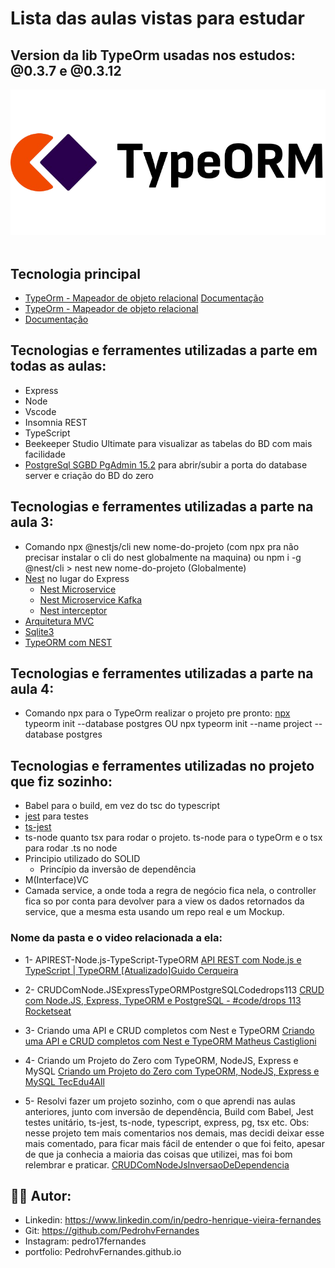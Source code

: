 # Lista das aulas vistas para estudar

## Version da lib TypeOrm usadas nos estudos: @0.3.7 e @0.3.12

<img src="https://github.com/typeorm/typeorm/raw/master/resources/logo_big.png">
&nbsp;&nbsp;&nbsp;&nbsp;&nbsp;&nbsp;&nbsp;&nbsp;&nbsp;&nbsp;&nbsp;&nbsp;&nbsp;

## Tecnologia principal

- [TypeOrm - Mapeador de objeto relacional](https://orkhan.gitbook.io/typeorm/docs/relational-query-builder) [Documentação](https://typeorm.io)
- [TypeOrm - Mapeador de objeto relacional](https://typeorm.biunav.com/en/using-ormconfig.html#using-ormconfig-js)
- [Documentação](https://typeorm.io)

## Tecnologias e ferramentes utilizadas a parte em todas as aulas:

- Express
- Node
- Vscode
- Insomnia REST
- TypeScript
- Beekeeper Studio Ultimate para visualizar as tabelas do BD com mais facilidade
- [PostgreSql SGBD PgAdmin 15.2](https://www.postgresql.org/download/windows/) para abrir/subir a porta do database server e criação do BD do zero

## Tecnologias e ferramentes utilizadas a parte na aula 3:

- Comando npx @nestjs/cli new nome-do-projeto (com npx pra não precisar instalar o cli do nest globalmente na maquina) ou npm i -g @nest/cli > nest new nome-do-projeto (Globalmente)
- [Nest](https://nestjs.com) no lugar do Express
  - [Nest Microservice](https://docs.nestjs.com/microservices/basics)
  - [Nest Microservice Kafka](https://docs.nestjs.com/microservices/kafka)
  - [Nest interceptor](https://docs.nestjs.com/interceptors)
- [Arquitetura MVC](https://blog.matheuscastiglioni.com.br/arquitetura-mvc/)
- [Sqlite3](https://www.sqlite.org/index.html)
- [TypeORM com NEST](https://docs.nestjs.com/techniques/database)

## Tecnologias e ferramentes utilizadas a parte na aula 4:

- Comando npx para o TypeOrm realizar o projeto pre pronto: [npx](https://blog.rocketseat.com.br/conhecendo-o-npx-executor-de-pacote-do-npm/) typeorm init --database postgres OU npx typeorm init --name project --database postgres

## Tecnologias e ferramentes utilizadas no projeto que fiz sozinho:

- Babel para o build, em vez do tsc do typescript
- [jest](https://jestjs.io) para testes
- [ts-jest](https://kulshekhar.github.io/ts-jest)
- ts-node quanto tsx para rodar o projeto. ts-node para o typeOrm e o tsx para rodar .ts no node
- Principio utilizado do SOLID
  - Princípio da inversão de dependência
- M(Interface)VC
- Camada service, a onde toda a regra de negócio fica nela, o controller fica so por conta para devolver para a view os dados retornados da service, que a mesma esta usando um repo real e um Mockup.

### Nome da pasta e o video relacionada a ela:

- 1- APIREST-Node.js-TypeScript-TypeORM
  [API REST com Node.js e TypeScript | TypeORM [Atualizado]Guido Cerqueira](https://www.youtube.com/watch?v=j8cm2C5-xn8)

- 2- CRUDComNode.JSExpressTypeORMPostgreSQLCodedrops113
  [CRUD com Node.JS, Express, TypeORM e PostgreSQL - #code/drops 113 Rocketseat](https://www.youtube.com/watch?v=9AO2hZJsHrs&list=PLYCbr20ulfkJ4rv9MPkUQ858q7ajqWu5Y&index=9&t=1348s)

- 3- Criando uma API e CRUD completos com Nest e TypeORM
  [Criando uma API e CRUD completos com Nest e TypeORM Matheus Castiglioni](https://www.youtube.com/watch?v=wLr23WHZQhA&list=PLYCbr20ulfkJ4rv9MPkUQ858q7ajqWu5Y&index=10&t=1055s)

- 4- Criando um Projeto do Zero com TypeORM, NodeJS, Express e MySQL
  [Criando um Projeto do Zero com TypeORM, NodeJS, Express e MySQL TecEdu4All](https://www.youtube.com/watch?v=c74zNWoCJiA&list=PLYCbr20ulfkJ4rv9MPkUQ858q7ajqWu5Y&index=14&t=2038s)

- 5- Resolvi fazer um projeto sozinho, com o que aprendi nas aulas anteriores, junto com inversão de dependência, Build com Babel, Jest testes unitário, ts-jest, ts-node, typescript, express, pg, tsx etc. Obs: nesse projeto tem mais comentarios nos demais, mas decidi deixar esse mais comentado, para ficar mais fácil de entender o que foi feito, apesar de que ja conhecia a maioria das coisas que utilizei, mas foi bom relembrar e praticar.
  [CRUDComNodeJsInversaoDeDependencia](https://github.com/PedrohvFernandes/TypeORM-Estudos/tree/main/CRUDComNodeJsInversaoDeDependencia)
  

## 👨‍💻 Autor:

- Linkedin: https://www.linkedin.com/in/pedro-henrique-vieira-fernandes
- Git: https://github.com/PedrohvFernandes
- Instagram: pedro17fernandes
- portfolio: PedrohvFernandes.github.io
